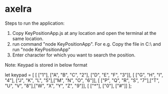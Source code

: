 # axelra

Steps to run the application:

1) Copy KeyPositionApp.js at any location and open the terminal at the same location. 
2) run command "node KeyPositionApp".  For e.g. Copy the file in C:\ and run "node  KeyPositionApp"
3) Enter character for which you want to search the position.

Note: Keypad is stored in below format

let keypad = [ 
	 [ ["1"], ["A", "B", "C", "2"], ["D", "E", "F", "3"]],
	 [ ["G", "H", "I", "4"], ["J", "K", "L", "5"],["M", "N", "O", "6"]],
	 [ ["P", "Q", "R", "S", "7"],["T", "U", "V", "8"],["W", "X", "Y", "Z", "9"]],
	 [ ["*"], ["0"], ["#"]]  ];

